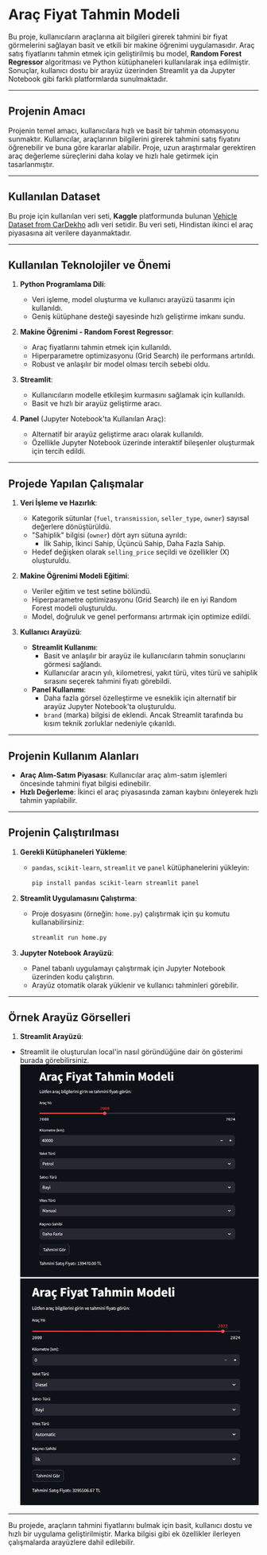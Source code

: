 # Araç Fiyat Tahmin Modeli

Bu proje, kullanıcıların araçlarına ait bilgileri girerek tahmini bir fiyat görmelerini sağlayan basit ve etkili bir makine öğrenimi uygulamasıdır. Araç satış fiyatlarını tahmin etmek için geliştirilmiş bu model, **Random Forest Regressor** algoritması ve Python kütüphaneleri kullanılarak inşa edilmiştir. Sonuçlar, kullanıcı dostu bir arayüz üzerinden Streamlit ya da Jupyter Notebook gibi farklı platformlarda sunulmaktadır.

---

## Projenin Amacı

Projenin temel amacı, kullanıcılara hızlı ve basit bir tahmin otomasyonu sunmaktır. Kullanıcılar, araçlarının bilgilerini girerek tahmini satış fiyatını öğrenebilir ve buna göre kararlar alabilir. Proje, uzun araştırmalar gerektiren araç değerleme süreçlerini daha kolay ve hızlı hale getirmek için tasarlanmıştır.

---

## Kullanılan Dataset

Bu proje için kullanılan veri seti, **Kaggle** platformunda bulunan [Vehicle Dataset from CarDekho](https://www.kaggle.com/datasets/nehalbirla/vehicle-dataset-from-cardekho) adlı veri setidir. Bu veri seti, Hindistan ikinci el araç piyasasına ait verilere dayanmaktadır.

---

## Kullanılan Teknolojiler ve Önemi

1. **Python Programlama Dili**:

   - Veri işleme, model oluşturma ve kullanıcı arayüzü tasarımı için kullanıldı.
   - Geniş kütüphane desteği sayesinde hızlı geliştirme imkanı sundu.

2. **Makine Öğrenimi - Random Forest Regressor**:

   - Araç fiyatlarını tahmin etmek için kullanıldı.
   - Hiperparametre optimizasyonu (Grid Search) ile performans artırıldı.
   - Robust ve anlaşılır bir model olması tercih sebebi oldu.

3. **Streamlit**:

   - Kullanıcıların modelle etkileşim kurmasını sağlamak için kullanıldı.
   - Basit ve hızlı bir arayüz geliştirme aracı.

4. **Panel** (Jupyter Notebook'ta Kullanılan Araç):
   - Alternatif bir arayüz geliştirme aracı olarak kullanıldı.
   - Özellikle Jupyter Notebook üzerinde interaktif bileşenler oluşturmak için tercih edildi.

---

## Projede Yapılan Çalışmalar

1. **Veri İşleme ve Hazırlık**:

   - Kategorik sütunlar (`fuel`, `transmission`, `seller_type`, `owner`) sayısal değerlere dönüştürüldü.
   - "Sahiplik" bilgisi (`owner`) dört ayrı sütuna ayrıldı:
     - İlk Sahip, İkinci Sahip, Üçüncü Sahip, Daha Fazla Sahip.
   - Hedef değişken olarak `selling_price` seçildi ve özellikler (X) oluşturuldu.

2. **Makine Öğrenimi Modeli Eğitimi**:

   - Veriler eğitim ve test setine bölündü.
   - Hiperparametre optimizasyonu (Grid Search) ile en iyi Random Forest modeli oluşturuldu.
   - Model, doğruluk ve genel performansı artırmak için optimize edildi.

3. **Kullanıcı Arayüzü**:
   - **Streamlit Kullanımı**:
     - Basit ve anlaşılır bir arayüz ile kullanıcıların tahmin sonuçlarını görmesi sağlandı.
     - Kullanıcılar aracın yılı, kilometresi, yakıt türü, vites türü ve sahiplik sırasını seçerek tahmini fiyatı görebildi.
   - **Panel Kullanımı**:
     - Daha fazla görsel özelleştirme ve esneklik için alternatif bir arayüz Jupyter Notebook'ta oluşturuldu.
     - `brand` (marka) bilgisi de eklendi. Ancak Streamlit tarafında bu kısım teknik zorluklar nedeniyle çıkarıldı.

---

## Projenin Kullanım Alanları

- **Araç Alım-Satım Piyasası**: Kullanıcılar araç alım-satım işlemleri öncesinde tahmini fiyat bilgisi edinebilir.
- **Hızlı Değerleme**: İkinci el araç piyasasında zaman kaybını önleyerek hızlı tahmin yapılabilir.

---

## Projenin Çalıştırılması

1. **Gerekli Kütüphaneleri Yükleme**:

   - `pandas`, `scikit-learn`, `streamlit` ve `panel` kütüphanelerini yükleyin:
     ```bash
     pip install pandas scikit-learn streamlit panel
     ```

2. **Streamlit Uygulamasını Çalıştırma**:

   - Proje dosyasını (örneğin: `home.py`) çalıştırmak için şu komutu kullanabilirsiniz:
     ```bash
     streamlit run home.py
     ```

3. **Jupyter Notebook Arayüzü**:
   - Panel tabanlı uygulamayı çalıştırmak için Jupyter Notebook üzerinden kodu çalıştırın.
   - Arayüz otomatik olarak yüklenir ve kullanıcı tahminleri görebilir.

---

## Örnek Arayüz Görselleri

1. **Streamlit Arayüzü**:

- Streamlit ile oluşturulan local'in nasıl göründüğüne dair ön gösterimi burada görebilirsiniz.
  ![Streamlit Uygulama Görseli](Tahmin1.png)
  ![Streamlit Uygulama Görseli](Tahmin2.png)

---

Bu projede, araçların tahmini fiyatlarını bulmak için basit, kullanıcı dostu ve hızlı bir uygulama geliştirilmiştir. Marka bilgisi gibi ek özellikler ilerleyen çalışmalarda arayüzlere dahil edilebilir.
